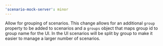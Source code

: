 ```yaml
---
'scenario-mock-server': minor
---
```


Allow for grouping of scenarios. This change allows for an additional `group` property to be added to scenarios and a `groups` object that maps group id to group name for the UI. In the UI scenarios will be split by group to make it easier to manage a larger number of scenarios.
